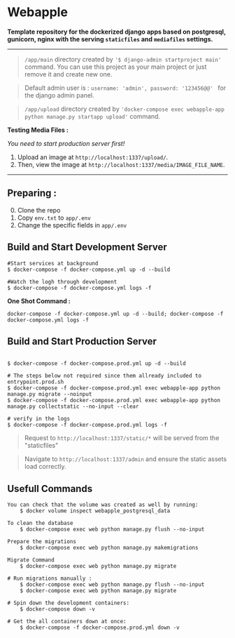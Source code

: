 # Webapple

**Template repository for the dockerized django apps based on postgresql, gunicorn, nginx with the serving `staticfiles` and `mediafiles` settings.**

___

> `/app/main` directory created by `'$ django-admin startproject main'` command. You can use this project as your main project or just remove it and create new one.

> Default admin user is : `username: 'admin', password: '123456@@' ` for the django admin panel.
 
> `/app/upload` directory created by `'docker-compose exec webapple-app python manage.py startapp upload'` command.

**Testing Media Files :**

*You need to start production server first!*
1. Upload an image at `http://localhost:1337/upload/`.
2. Then, view the image at `http://localhost:1337/media/IMAGE_FILE_NAME`.
___
## Preparing : 

0. Clone the repo
1. Copy `env.txt` to `app/.env`
2. Change the specific fields in `app/.env`

## Build and Start Development Server 

```
#Start services at background
$ docker-compose -f docker-compose.yml up -d --build

#Watch the logh through development
$ docker-compose -f docker-compose.yml logs -f
```
**One Shot Command :** 
```
docker-compose -f docker-compose.yml up -d --build; docker-compose -f docker-compose.yml logs -f
```

## Build and Start Production Server 

```

$ docker-compose -f docker-compose.prod.yml up -d --build

# The steps below not required since them allready included to entrypoint.prod.sh
$ docker-compose -f docker-compose.prod.yml exec webapple-app python manage.py migrate --noinput
$ docker-compose -f docker-compose.prod.yml exec webapple-app python manage.py collectstatic --no-input --clear

# verify in the logs
$ docker-compose -f docker-compose.prod.yml logs -f

```

> Request to `http://localhost:1337/static/*` will be served from the "staticfiles"

> Navigate to `http://localhost:1337/admin` and ensure the static assets load correctly.

## Usefull Commands

```
You can check that the volume was created as well by running:
    $ docker volume inspect webapple_postgresql_data
```

```
To clean the database
    $ docker-compose exec web python manage.py flush --no-input
```

```
Prepare the migrations
    $ docker-compose exec web python manage.py makemigrations
```

```
Migrate Command
    $ docker-compose exec web python manage.py migrate
```

```
# Run migrations manually : 
    $ docker-compose exec web python manage.py flush --no-input
    $ docker-compose exec web python manage.py migrate
```

```
# Spin down the development containers: 
    $ docker-compose down -v
```

```
# Get the all containers down at once: 
    $ docker-compose -f docker-compose.prod.yml down -v
```



